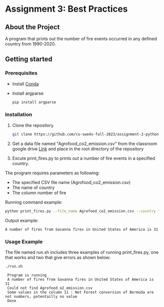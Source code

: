 # Assignment 3: Best Practices

## About the Project

A program that prints out the number of fire events occurred in any defined country from 1990-2020.

## Getting started

### Prerequisites

* Install [Conda](https://conda.io/projects/conda/en/latest/user-guide/install/index.html)

* Install argparse
  ```sh
  pip install argparse
  ```

### Installation

1. Clone the repository
   ```sh
   git clone https://github.com/cu-swe4s-fall-2023/assignment-2-python-refresher-FahsaiNak.git
   ```

2. Get a data file named "Agrofood_co2_emission.csv" from the classroom google drive [Link](https://drive.google.com/drive/u/3/folders/15dnNnOEjDZDvwzM-_tGGtWjTbNL669i7) and place in the root directory of the repository

3. Excute print_fires.py to prints out a number of fire events in a specified country.

The program requires parameters as following:
   - The specified CSV file name (Agrofood_co2_emission.csv)
   - The name of country
   - The column number of fire

   Running command example:
   ```sh
   python print_fires.py --file_name Agrofood_co2_emission.csv --country "United States of America" --fires_column 3
   ```
   Output example:
   ```console
   A number of fires from Savanna fires in United States of America is 31
   ```

### Usage Example

The file named run.sh includes three examples of running print_fires.py, one that works and two that give errors as shown below:

   ```sh
   ./run.sh
   ```
    
   ```console
    Program is running
    A number of fires from Savanna fires in United States of America is 31
    Could not find Agrofood_o2_emission.csv
    Some values in the column 11 : Net Forest conversion of Bermuda are not numbers, potentailly no value
    Done
   ```
